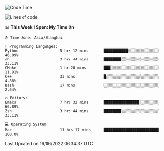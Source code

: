 <!--START_SECTION:waka-->
![Code Time](http://img.shields.io/badge/Code%20Time-731%20hrs%2025%20mins-blue)

![Lines of code](https://img.shields.io/badge/From%20Hello%20World%20I%27ve%20Written-22%20Thousand%20lines%20of%20code-blue)

📊 **This Week I Spent My Time On** 

```text
⌚︎ Time Zone: Asia/Shanghai

💬 Programming Languages: 
Python                   5 hrs 12 mins       ███████████░░░░░░░░░░░░░░   46.09% 
sh                       3 hrs 44 mins       ████████░░░░░░░░░░░░░░░░░   33.11% 
CMake                    1 hr 20 mins        ███░░░░░░░░░░░░░░░░░░░░░░   11.91% 
C++                      33 mins             █░░░░░░░░░░░░░░░░░░░░░░░░   4.88% 
Bash                     17 mins             ░░░░░░░░░░░░░░░░░░░░░░░░░   2.64%

🔥 Editors: 
Emacs                    7 hrs 32 mins       ████████████████░░░░░░░░░   66.89% 
Zsh                      3 hrs 44 mins       ████████░░░░░░░░░░░░░░░░░   33.11%

💻 Operating System: 
Mac                      11 hrs 17 mins      █████████████████████████   100.0%

```


 Last Updated on 16/06/2022 06:34:37 UTC
<!--END_SECTION:waka-->
